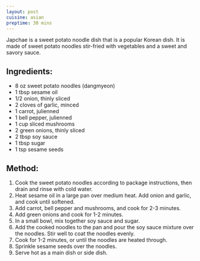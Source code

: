 ```yaml
---
layout: post
cuisine: asian
preptime: 30 mins
---
```


Japchae is a sweet potato noodle dish that is a popular Korean dish. It is made of sweet potato noodles stir-fried with vegetables and a sweet and savory sauce. 

## Ingredients:

- 8 oz sweet potato noodles (dangmyeon)
- 1 tbsp sesame oil
- 1/2 onion, thinly sliced
- 2 cloves of garlic, minced
- 1 carrot, julienned
- 1 bell pepper, julienned
- 1 cup sliced mushrooms
- 2 green onions, thinly sliced
- 2 tbsp soy sauce
- 1 tbsp sugar
- 1 tsp sesame seeds

## Method:

1. Cook the sweet potato noodles according to package instructions, then drain and rinse with cold water.
2. Heat sesame oil in a large pan over medium heat. Add onion and garlic, and cook until softened.
3. Add carrot, bell pepper and mushrooms, and cook for 2-3 minutes.
4. Add green onions and cook for 1-2 minutes.
5. In a small bowl, mix together soy sauce and sugar.
6. Add the cooked noodles to the pan and pour the soy sauce mixture over the noodles. Stir well to coat the noodles evenly.
7. Cook for 1-2 minutes, or until the noodles are heated through.
8. Sprinkle sesame seeds over the noodles.
9. Serve hot as a main dish or side dish.